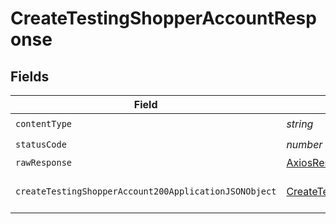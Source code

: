 # CreateTestingShopperAccountResponse


## Fields

| Field                                                                                                                     | Type                                                                                                                      | Required                                                                                                                  | Description                                                                                                               |
| ------------------------------------------------------------------------------------------------------------------------- | ------------------------------------------------------------------------------------------------------------------------- | ------------------------------------------------------------------------------------------------------------------------- | ------------------------------------------------------------------------------------------------------------------------- |
| `contentType`                                                                                                             | *string*                                                                                                                  | :heavy_check_mark:                                                                                                        | N/A                                                                                                                       |
| `statusCode`                                                                                                              | *number*                                                                                                                  | :heavy_check_mark:                                                                                                        | N/A                                                                                                                       |
| `rawResponse`                                                                                                             | [AxiosResponse>](https://axios-http.com/docs/res_schema)                                                                  | :heavy_minus_sign:                                                                                                        | N/A                                                                                                                       |
| `createTestingShopperAccount200ApplicationJSONObject`                                                                     | [CreateTestingShopperAccount200ApplicationJSON](../../models/operations/createtestingshopperaccount200applicationjson.md) | :heavy_minus_sign:                                                                                                        | Testing Account Created                                                                                                   |